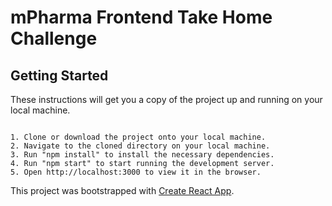 # mPharma Frontend Take Home Challenge

## Getting Started

These instructions will get you a copy of the project up and running on your local machine.

```

1. Clone or download the project onto your local machine.
2. Navigate to the cloned directory on your local machine.
3. Run "npm install" to install the necessary dependencies.
4. Run "npm start" to start running the development server.
5. Open http://localhost:3000 to view it in the browser.

```

This project was bootstrapped with [Create React App](https://github.com/facebook/create-react-app).

